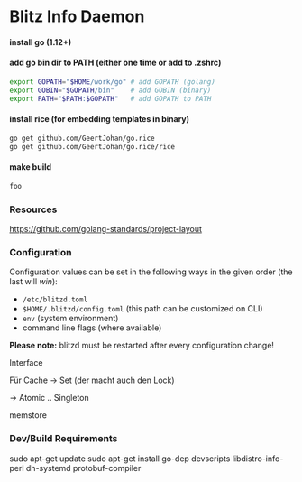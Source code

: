 # Blitz Info Daemon


#### install go (1.12+)

#### add go bin dir to PATH (either one time or add to .zshrc)

```bash
export GOPATH="$HOME/work/go" # add GOPATH (golang)
export GOBIN="$GOPATH/bin"    # add GOBIN (binary)
export PATH="$PATH:$GOPATH"   # add GOPATH to PATH
```


#### install rice (for embedding templates in binary)

```bash
go get github.com/GeertJohan/go.rice
go get github.com/GeertJohan/go.rice/rice
```


#### make build

```bash
foo
```


### Resources

https://github.com/golang-standards/project-layout


### Configuration

Configuration values can be set in the following ways in the given order (the last will *win*):

* `/etc/blitzd.toml`
* `$HOME/.blitzd/config.toml` (this path can be customized on CLI)
* `env` (system environment)
* command line flags (where available)

**Please note:** blitzd must be restarted after every configuration change!


Interface

Für Cache -> Set (der macht auch den Lock)

-> Atomic .. Singleton

memstore


### Dev/Build Requirements

sudo apt-get update
sudo apt-get install go-dep devscripts libdistro-info-perl dh-systemd protobuf-compiler
